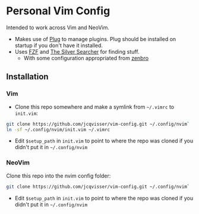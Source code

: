 # Personal Vim Config

Intended to work across Vim and NeoVim.
- Makes use of [Plug](https://github.com/junegunn/vim-plug) to manage plugins. Plug should be installed on startup if you don't have it installed.
- Uses [FZF](https://github.com/junegunn/fzf) and [The Silver Searcher](https://github.com/ggreer/the_silver_searcher) for finding stuff.
  - With some configuration appropriated from [zenbro](https://github.com/zenbro/dotfiles/blob/master/.nvimrc)

## Installation
### Vim
- Clone this repo somewhere and make a symlink from `~/.vimrc` to `init.vim`:
``` sh
git clone https://github.com/jcqvisser/vim-config.git ~/.config/nvim`
ln -sf ~/.config/nvim/init.vim ~/.vimrc
```
- Edit `$setup_path` in `init.vim` to point to where the repo was cloned if you didn't put it in `~/.config/nvim`

### NeoVim
Clone this repo into the nvim config folder:
``` sh
git clone https://github.com/jcqvisser/vim-config.git ~/.config/nvim`
```
- Edit `$setup_path` in `init.vim` to point to where the repo was cloned if you didn't put it in `~/.config/nvim`
